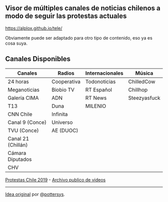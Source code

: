 ## Visor de múltiples canales de noticias chilenos a modo de seguir las protestas actuales
https://alplox.github.io/tele/

Obviamente puede ser adaptado para otro tipo de contenido, eso ya es cosa suya.

## Canales Disponibles
| Canales       | Radios        | Internacionales | Música     |
| ------------- | ------------- | ------------- | -------------|
| 24 horas      | Cooperativa   | Todonoticias  | ChilledCow   |
| Meganoticias  | Biobio TV     | RT Español    | Chillhop     |
| Galería CIMA  | ADN           | RT News       | Steezyasfuck |
| T13           | Duna          | MILENIO       |              |
| CNN Chile     | Infinita      |               |              |
| Canal 9 (Conce) | Universo    |               |              |
| TVU (Conce)   | AE (DUOC)     |               |              |
| Canal 21 (Chillán)  |         |               |              |
| Cámara Diputados |            |               |              |
| CHV           |               |               |              |


[Protestas Chile 2019](https://es.wikipedia.org/wiki/Protestas_en_Chile_de_2019) - [Archivo publico de videos](https://archivopublico.smvi.co/)
___
[Idea original](http://pslabs.cl/tele.html) por [@pottersys](https://twitter.com/pottersys).
